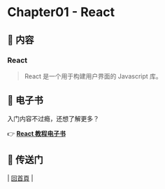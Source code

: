 # Chapter01 - React

## :memo: 内容

### React

> React 是一个用于构建用户界面的 Javascript 库。

## :book: 电子书

入门内容不过瘾，还想了解更多？

​:point_right: [**React 教程电子书**](https://atlantis1024.gitbooks.io/html-notes/content/)

## :door: 传送门

| [回首頁](https://github.com/atlantis1024/react-step-by-step/tree/master/docs) |
